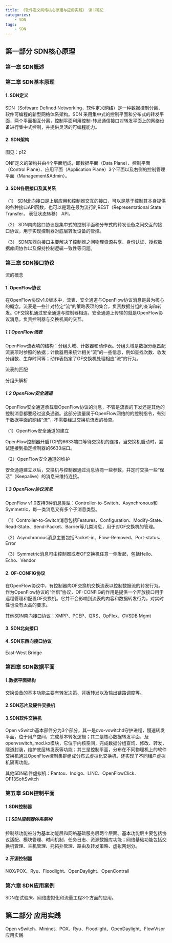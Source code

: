```yaml
---
title: 《软件定义网络核心原理与应用实践》 读书笔记
categories:
    - SDN
tags:
    - SDN 
---
```



## 第一部分 SDN核心原理

### 第一章 SDN概述

### 第二章 SDN基本原理

#### 1. SDN定义

SDN（Software Defined Networking，软件定义网络）是一种数据控制分离，软件可编程的新型网络体系架构。SDN 采用集中式的控制平面和分布式的转发平面，两个平面相互分离，控制平面利用控制-转发通信接口对转发平面上的网络设备进行集中式控制，并提供灵活的可编程能力。

#### 2. SDN架构

图见：p12

ONF定义的架构共由4个平面组成，即数据平面（Data Plane）、控制平面（Control Plane）、应用平面（Application Plane）3个平面以及右侧的控制管理平面（Management&Admin）。

#### 3. SDN各层接口及其关系

（1） SDN北向接口是上层应用和控制器交互的接口，可以是基于控制其本身提供的各种接口API函数，也可以是现在最为流行的REST（Representational State Transfer， 表征状态转移） API。

（2） SDN南向接口协议是集中式的控制平面和分布式的转发设备之间交互的接口协议，用于实现控制器对底层转发设备的管控。 

（3） SDN东西向接口主要解决了控制器之间物理资源共享、身份认证、授权数据库间协作以及保持控制逻辑一致性等问题。

### 第三章 SDN接口协议

流的概念

#### 1. OpenFlow协议

在OpenFlow协议v1.0版本中，流表、安全通道与OpenFlow协议消息是最为核心的概念。流表是一些针对特定“流”的策略表项的集合，负责数据分组的查询和转发。OF交换机通过安全通道与控制器相连，安全通道上传输的就是OpenFlow协议消息，负责控制器与交换机间的交互。

##### 1.1 OpenFlow流表

OpenFlow流表项的结构：分组头域、计数器和动作表。分组头域是数据分组匹配流表项时参照的依据；计数器用来统计相关“流”的一些信息，例如查找次数、收发分组数、生存时间等；动作表指定了OF交换机处理相应“流”的行为。

流表的匹配

分组头解析

##### 1.2 OpenFlow安全通道

OpenFlow安全通道承载着OpenFlow协议的消息，不管是流表的下发还是其他的控制消息都要经过这条通道。这部分流量属于OpenFlow网络的的控制指令，有别于数据平面的网络“流”，不需要经过交换机流表的检查。

（1）OpenFlow安全通道的建立

OpenFlow控制器开启TCP的6633端口等待交换机的连接，当交换机启动时，尝试连接到指定控制器的6633端口。

（2）OpenFlow安全通道的维护

安全通道建立以后，交换机与控制器通过消息协商一些参数，并定时交换一些“保活”（Keepalive）的消息来维持连接。

##### 1.3 OpenFlow协议消息

OpenFlow v1.0支持3种消息类型：Controller-to-Switch、Asynchronous和Symmetric，每一类消息又有多个子消息类型。

（1）Controller-to-Switch消息包括Features、Configuration、Modify-State、Read-State、Send-Packet、Barrier等几类消息，用于对OF交换机的管理。

（2）Asynchronous消息主要包括Packet-in、Flow-Removed、Port-status、Error

（3）Symmetric消息可由控制器或者OF交换机任意一侧发起，包括Hello、Echo、Vendor

#### 2. OF-CONFIG协议

在OpenFlow协议中，有控制器向OF交换机交换流表以控制数据流的转发行为。作为OpenFlow协议的“伴侣”协议，OF-CONFIG的作用是提供一个开放接口用于远程管理和配置OF交换机。它并不会影响到流表的内容和数据转发行为，对实时性也没有太高的要求。

其他SDN南向接口协议：XMPP、PCEP、I2RS、OpFlex、OVSDB Mgmt

#### 3. SDN北向接口

#### 4. SDN东西向接口协议

East-West Bridge

### 第四章 SDN数据平面

#### 1.数据平面架构

交换设备的基本功能主要有转发决策、背板转发以及输出链路调度等。

#### 2.SDN芯片及硬件交换机

#### 3.SDN软件交换机

Open vSwitch基本部件分为3个部分，其一是ovs-vswitchd守护进程，慢速转发平面，位于用户空间，完成基本转发逻辑；其二是核心数据转发平面，及openvswitch_mod.ko模块，它位于内核空间，完成数据分组查询、修改、转发，隧道封装，维护底层转发表等功能；其三是控制平面，分布在不同物理机上的软件交换机通过OpenFlow控制集群组成分布式虚拟化交换机，还实现了不同租户虚拟机隔离功能。

其他SDN软件虚拟机：Pantou、Indigo、LINC、OpenFlowClick、OF13SoftSwitch

### 第五章 SDN控制平面

#### 1.SDN控制器

##### 1.1 SDN控制器体系架构

控制器功能被分为基本功能层和网络基础服务层两个层面。基本功能层主要包括协议适配、模块管理、时间机制、任务日志、资源数据库功能；网络基础功能包括交换机管理、主机管理、托拓扑管理、路由及转发策略、虚拟网划分。

#### 2.开源控制器

NOX/POX、Ryu、Floodlight、OpenDaylight、OpenContrail

### 第六章 SDN应用案例

SDN在试验床、网络虚拟化和流量工程3个方面的应用。

## 第二部分 应用实践

Open vSwitch、Mininet、POX、Ryu、Floodlight、OpenDaylight、FlowVisor应用实践
